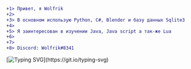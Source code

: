 ```diff 
+1> Привет, я Wolfrik
+2>
+3> В основном использую Python, C#, Blender и базу данных Sqlite3
+4>
+5> Я заинтересован в изучении Java, Java script а так-же Lua
+6>
+7>
+8> Discord: Wolfrik#8341
```

[![Typing SVG](https://readme-typing-svg.demolab.com?font=Fira+Code&pause=1000&color=1FF73A&vCenter=true&width=435&lines=Hello+World!)](https://git.io/typing-svg)
